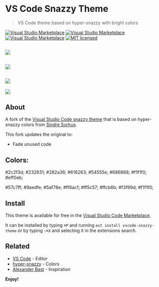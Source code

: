 # VS Code Snazzy Theme

> VS Code theme based on hyper-snazzy with bright colors

[![Visual Studio Marketplace](https://vsmarketplacebadge.apphb.com/version/xdae.vscode-snazzy-theme.svg)](https://marketplace.visualstudio.com/items/xdae.vscode-snazzy-theme) [![Visual Studio Marketplace](https://vsmarketplacebadge.apphb.com/installs/xdae.vscode-snazzy-theme.svg)](https://marketplace.visualstudio.com/items/xdae.vscode-snazzy-theme) [![Visual Studio Marketplace](https://vsmarketplacebadge.apphb.com/rating-short/xdae.vscode-snazzy-theme.svg)](https://marketplace.visualstudio.com/items/xdae.vscode-snazzy-theme) [![MIT licensed](https://img.shields.io/badge/license-MIT-blue.svg)](https://github.com/xDae/vscode-snazzy-theme/blob/master/LICENSE.md)

![](https://github.com/xDae/vscode-snazzy-theme/raw/master/cap-1.png)
---
![](https://github.com/xDae/vscode-snazzy-theme/raw/master/cap-2.png)
---
![](https://github.com/xDae/vscode-snazzy-theme/raw/master/cap-3.png)
---
![](https://github.com/xDae/vscode-snazzy-theme/raw/master/cap-4.png)

## About

A fork of the [Visual Studio Code snazzy theme](https://github.com/xDae/vscode-snazzy-theme) that is based on hyper-snazzy colors from [Sindre Sorhus](https://github.com/sindresorhus).

This fork updates the original to:
- Fade unused code

## Colors:

#2c2f3d;
#232631;
#282a36;
#616263;
#54555e;
#686868;
#f1f1f0;
#eff0eb;

#57c7ff;
#9aedfe;
#5af78e;
#ff6ac1;
#ff5c57;
#ffcb6b;
#f3f99d;
#f1f1f0;


## Install

This theme is available for free in the [Visual Studio Code Marketplace](https://marketplace.visualstudio.com/items/xdae.vscode-snazzy-theme).

It can be installed by typing `⌘P` and running `ext install vscode-snazzy-theme` or by typing `⇧⌘X` and selecting it in the extensions search.

## Related

- [VS Code](https://github.com/Microsoft/vscode) - Editor
- [hyper-snazzy](https://github.com/sindresorhus/hyper-snazzy) - Colors
- [Alexander Bast](https://github.com/alexanderbast) - Inspiration

**Enjoy!**
